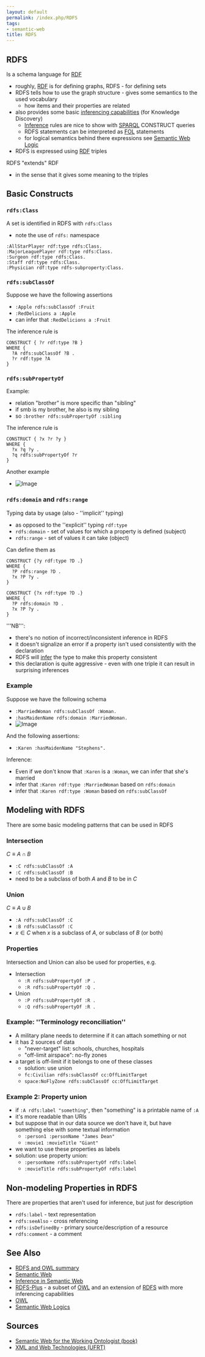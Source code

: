 ```yaml
---
layout: default
permalink: /index.php/RDFS
tags:
- semantic-web
title: RDFS
---
```

## RDFS
Is a schema language for [RDF](RDF)
- roughly, [RDF](RDF) is for defining graphs, RDFS - for defining sets 
- RDFS tells how to use the graph structure - gives some semantics to the used vocabulary
  - how items and their properties are related
- also provides some basic [inferencing capabilities](Inference_in_Semantic_Web) (for Knowledge Discovery)
  - [Inference](Inference_in_Semantic_Web) rules are nice to show with [SPARQL](SPARQL) CONSTRUCT queries
  - RDFS statements can be interpreted as [FOL](First_Order_Logic) statements 
  - for logical semantics behind there expressions see [Semantic Web Logic](Semantic_Web_Logic)
- RDFS is expressed using [RDF](RDF) triples 


RDFS "extends" RDF
- in the sense that it gives some meaning to the triples 



## Basic Constructs
### <code>rdfs:Class</code>
A set is identified in RDFS with <code>rdfs:Class</code>
- note the use of <code>rdfs:</code> namespace

```carbon
:AllStarPlayer rdf:type rdfs:Class. 
:MajorLeaguePlayer rdf:type rdfs:Class. 
:Surgeon rdf:type rdfs:Class. 
:Staff rdf:type rdfs:Class. 
:Physician rdf:type rdfs-subproperty:Class.
```


### <code>rdfs:subClassOf</code>
Suppose we have the following assertions
- <code>:Apple rdfs:subClassOf :Fruit</code>
- <code>:RedDelicions a :Apple</code>
- can infer that <code>:RedDelicions a :Fruit</code>

The inference rule is 
```carbon
CONSTRUCT { ?r rdf:type ?B } 
WHERE {
  ?A rdfs:subClassOf ?B .
  ?r rdf:type ?A
}
```


### <code>rdfs:subPropertyOf</code>
Example:
- relation "brother" is more specific than "sibling"
- if smb is my brother, he also is my sibling
- so <code>:brother rdfs:subPropertyOf :sibling</code>

The inference rule is 
```text only
CONSTRUCT { ?x ?r ?y } 
WHERE {
  ?x ?q ?y . 
  ?q rdfs:subPropertyOf ?r
}
```

Another example
- <img src="https://raw.githubusercontent.com/alexeygrigorev/wiki-figures/master/ufrt/xml/sw/rdfs-subproperty.png" alt="Image">


### <code>rdfs:domain</code> and <code>rdfs:range</code>
Typing data by usage (also - ''implicit'' typing)
- as opposed to the ''explicit'' typing <code>rdf:type</code>
- <code>rdfs:domain</code> - set of values for which a property is defined (subject)
- <code>rdfs:range</code> - set of values it can take (object)

Can define them as 
```carbon
CONSTRUCT {?y rdf:type ?D .} 
WHERE {
  ?P rdfs:range ?D . 
  ?x ?P ?y .
} 

CONSTRUCT {?x rdf:type ?D .} 
WHERE {
  ?P rdfs:domain ?D . 
  ?x ?P ?y .
}
```

'''NB''': 
- there's no notion of incorrect/inconsistent inference in RDFS
- it doesn't signalize an error if a property isn't used consistently with the declaration
- RDFS will [infer](Inference_in_Semantic_Web) the type to make this property consistent 
- this declaration is quite aggressive - even with one triple it can result in surprising inferences


### Example
Suppose we have the following schema
- <code>:MarriedWoman rdfs:subClassOf :Woman.</code>
- <code>:hasMaidenName rdfs:domain :MarriedWoman.</code>
- <img src="https://raw.githubusercontent.com/alexeygrigorev/wiki-figures/master/ufrt/xml/sw/rdfs-ex-dom.png" alt="Image">

And the following assertions: 
- <code>:Karen :hasMaidenName "Stephens".</code>

Inference:
- Even if we don't know that <code>:Karen</code> is a <code>:Woman</code>, we can infer that she's married
- infer that <code>:Karen rdf:type :MarriedWoman</code> based on <code>rdfs:domain</code>
- infer that <code>:Karen rdf:type :Woman</code> based on <code>rdfs:subClassOf</code>


## Modeling with RDFS
There are some basic modeling patterns that can be used in RDFS

### Intersection
$C \equiv A \cap B$
- <code>:C rdfs:subClassOf :A</code>
- <code>:C rdfs:subClassOf :B</code>
- need to be a subclass of both $A$ and $B$ to be in $C$


### Union
$C \equiv A \cup B$
- <code>:A rdfs:subClassOf :C</code>
- <code>:B rdfs:subClassOf :C</code>
- $x \in C$ when $x$ is a subclass of $A$, or subclass of $B$ (or both)


### Properties
Intersection and Union can also be used for properties, e.g.
- Intersection
  - <code>:R rdfs:subPropertyOf :P . </code>
  - <code>:R rdfs:subPropertyOf :Q .</code>
- Union
  - <code>:P rdfs:subPropertyOf :R . </code>
  - <code>:Q rdfs:subPropertyOf :R .</code>


### Example: ''Terminology reconciliation''
- A military plane needs to determine if it can attach something or not
- it has 2 sources of data
  - "never-target" list: schools, churches, hospitals
  - "off-limit airspace": no-fly zones
- a target is off-limit if it belongs to one of these classes 
  - solution: use union
  - <code>fc:Civilian rdfs:subClassOf cc:OffLimitTarget</code>
  - <code>space:NoFlyZone rdfs:subClassOf cc:OffLimitTarget</code>


### Example 2: Property union
- if <code>:A rdfs:label "something"</code>, then "something" is a printable name of <code>:A</code>
- it's more readable than URIs
- but suppose that in our data source we don't have it, but have something else with some textual information
  - <code>:person1 :personName "James Dean"</code>
  - <code>:movie1 :movieTitle "Giant"</code>
- we want to use these properties as labels
- solution: use property union:
  - <code>:personName rdfs:subPropertyOf rdfs:label</code>
  - <code>:movieTitle rdfs:subPropertyOf rdfs:label</code>


## Non-modeling Properties in RDFS
There are properties that aren't used for inference, but just for description
- <code>rdfs:label</code> - text representation
- <code>rdfs:seeAlso</code>  - cross referencing
- <code>rdfs:isDefinedBy</code> - primary source/description of a resource
- <code>rdfs:comment</code> - a comment


## See Also
- [RDFS and OWL summary](RDFS_and_OWL_summary)
- [Semantic Web](Semantic_Web)
- [Inference in Semantic Web](Inference_in_Semantic_Web)
- [RDFS-Plus](RDFS-Plus) - a subset of [OWL](OWL) and an extension of [RDFS](RDFS) with more inferencing capabilities
- [OWL](OWL) 
- [Semantic Web Logics](Semantic_Web_Logics)


## Sources
- [Semantic Web for the Working Ontologist (book)](Semantic_Web_for_the_Working_Ontologist_(book))
- [XML and Web Technologies (UFRT)](XML_and_Web_Technologies_(UFRT))

